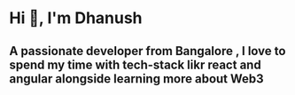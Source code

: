 <h1 align="left">Hi 👋, I'm Dhanush</h1>
<h2 align="left">A passionate developer from Bangalore , I love to spend my time with tech-stack likr react and angular alongside learning more about Web3</h2>


